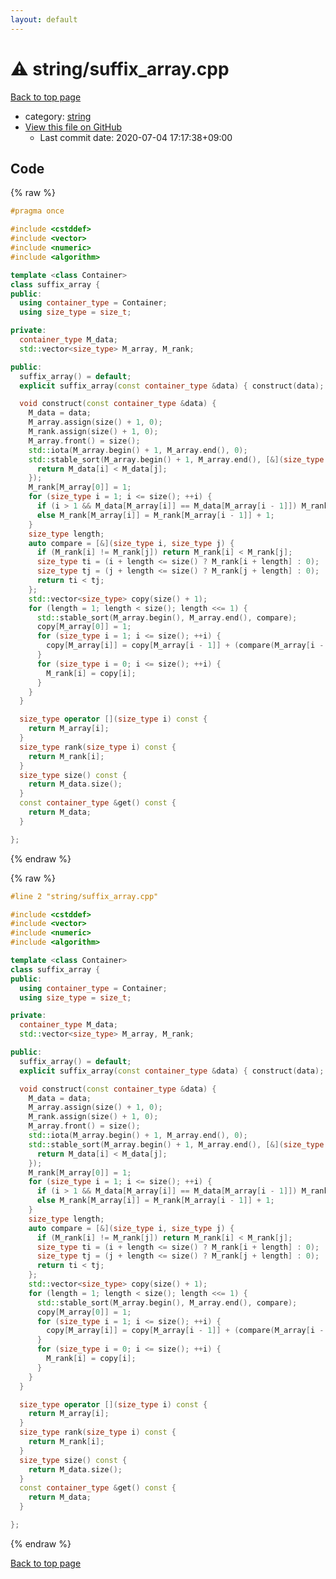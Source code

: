```yaml
---
layout: default
---
```


<!-- mathjax config similar to math.stackexchange -->
<script type="text/javascript" async
  src="https://cdnjs.cloudflare.com/ajax/libs/mathjax/2.7.5/MathJax.js?config=TeX-MML-AM_CHTML">
</script>
<script type="text/x-mathjax-config">
  MathJax.Hub.Config({
    TeX: { equationNumbers: { autoNumber: "AMS" }},
    tex2jax: {
      inlineMath: [ ['$','$'] ],
      processEscapes: true
    },
    "HTML-CSS": { matchFontHeight: false },
    displayAlign: "left",
    displayIndent: "2em"
  });
</script>

<script type="text/javascript" src="https://cdnjs.cloudflare.com/ajax/libs/jquery/3.4.1/jquery.min.js"></script>
<script src="https://cdn.jsdelivr.net/npm/jquery-balloon-js@1.1.2/jquery.balloon.min.js" integrity="sha256-ZEYs9VrgAeNuPvs15E39OsyOJaIkXEEt10fzxJ20+2I=" crossorigin="anonymous"></script>
<script type="text/javascript" src="../../assets/js/copy-button.js"></script>
<link rel="stylesheet" href="../../assets/css/copy-button.css" />


# :warning: string/suffix_array.cpp

<a href="../../index.html">Back to top page</a>

* category: <a href="../../index.html#b45cffe084dd3d20d928bee85e7b0f21">string</a>
* <a href="{{ site.github.repository_url }}/blob/master/string/suffix_array.cpp">View this file on GitHub</a>
    - Last commit date: 2020-07-04 17:17:38+09:00




## Code

<a id="unbundled"></a>
{% raw %}
```cpp
#pragma once

#include <cstddef>
#include <vector>
#include <numeric>
#include <algorithm>

template <class Container>
class suffix_array {
public:
  using container_type = Container;
  using size_type = size_t;

private:
  container_type M_data;
  std::vector<size_type> M_array, M_rank;

public:
  suffix_array() = default;
  explicit suffix_array(const container_type &data) { construct(data); } 

  void construct(const container_type &data) { 
    M_data = data;
    M_array.assign(size() + 1, 0);
    M_rank.assign(size() + 1, 0);
    M_array.front() = size();
    std::iota(M_array.begin() + 1, M_array.end(), 0);
    std::stable_sort(M_array.begin() + 1, M_array.end(), [&](size_type i, size_type j) {
      return M_data[i] < M_data[j];
    });
    M_rank[M_array[0]] = 1;
    for (size_type i = 1; i <= size(); ++i) {
      if (i > 1 && M_data[M_array[i]] == M_data[M_array[i - 1]]) M_rank[M_array[i]] = M_rank[M_array[i - 1]];
      else M_rank[M_array[i]] = M_rank[M_array[i - 1]] + 1;
    }
    size_type length;
    auto compare = [&](size_type i, size_type j) {
      if (M_rank[i] != M_rank[j]) return M_rank[i] < M_rank[j];
      size_type ti = (i + length <= size() ? M_rank[i + length] : 0);
      size_type tj = (j + length <= size() ? M_rank[j + length] : 0);
      return ti < tj;
    };
    std::vector<size_type> copy(size() + 1);
    for (length = 1; length < size(); length <<= 1) {
      std::stable_sort(M_array.begin(), M_array.end(), compare);
      copy[M_array[0]] = 1;
      for (size_type i = 1; i <= size(); ++i) {
        copy[M_array[i]] = copy[M_array[i - 1]] + (compare(M_array[i - 1], M_array[i]) ? 1 : 0);
      }
      for (size_type i = 0; i <= size(); ++i) {
        M_rank[i] = copy[i];
      }
    }
  }

  size_type operator [](size_type i) const {
    return M_array[i];
  }
  size_type rank(size_type i) const {
    return M_rank[i];
  }
  size_type size() const {
    return M_data.size();
  }
  const container_type &get() const {
    return M_data;
  }

};

```
{% endraw %}

<a id="bundled"></a>
{% raw %}
```cpp
#line 2 "string/suffix_array.cpp"

#include <cstddef>
#include <vector>
#include <numeric>
#include <algorithm>

template <class Container>
class suffix_array {
public:
  using container_type = Container;
  using size_type = size_t;

private:
  container_type M_data;
  std::vector<size_type> M_array, M_rank;

public:
  suffix_array() = default;
  explicit suffix_array(const container_type &data) { construct(data); } 

  void construct(const container_type &data) { 
    M_data = data;
    M_array.assign(size() + 1, 0);
    M_rank.assign(size() + 1, 0);
    M_array.front() = size();
    std::iota(M_array.begin() + 1, M_array.end(), 0);
    std::stable_sort(M_array.begin() + 1, M_array.end(), [&](size_type i, size_type j) {
      return M_data[i] < M_data[j];
    });
    M_rank[M_array[0]] = 1;
    for (size_type i = 1; i <= size(); ++i) {
      if (i > 1 && M_data[M_array[i]] == M_data[M_array[i - 1]]) M_rank[M_array[i]] = M_rank[M_array[i - 1]];
      else M_rank[M_array[i]] = M_rank[M_array[i - 1]] + 1;
    }
    size_type length;
    auto compare = [&](size_type i, size_type j) {
      if (M_rank[i] != M_rank[j]) return M_rank[i] < M_rank[j];
      size_type ti = (i + length <= size() ? M_rank[i + length] : 0);
      size_type tj = (j + length <= size() ? M_rank[j + length] : 0);
      return ti < tj;
    };
    std::vector<size_type> copy(size() + 1);
    for (length = 1; length < size(); length <<= 1) {
      std::stable_sort(M_array.begin(), M_array.end(), compare);
      copy[M_array[0]] = 1;
      for (size_type i = 1; i <= size(); ++i) {
        copy[M_array[i]] = copy[M_array[i - 1]] + (compare(M_array[i - 1], M_array[i]) ? 1 : 0);
      }
      for (size_type i = 0; i <= size(); ++i) {
        M_rank[i] = copy[i];
      }
    }
  }

  size_type operator [](size_type i) const {
    return M_array[i];
  }
  size_type rank(size_type i) const {
    return M_rank[i];
  }
  size_type size() const {
    return M_data.size();
  }
  const container_type &get() const {
    return M_data;
  }

};

```
{% endraw %}

<a href="../../index.html">Back to top page</a>

